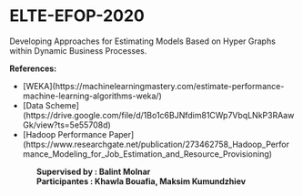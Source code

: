 # ELTE-EFOP-2020
Developing Approaches for Estimating Models Based on Hyper Graphs within Dynamic Business Processes.

<b>References:</b><br>
<ul>
<li>[WEKA](https://machinelearningmastery.com/estimate-performance-machine-learning-algorithms-weka/)</li>
  <li>[Data Scheme](https://drive.google.com/file/d/1Bo1c6BJNfdim81CWp7VbqLNkP3RAawGk/view?ts=5e55708d)</li>
  <li>[Hadoop Performance Paper](https://www.researchgate.net/publication/273462758_Hadoop_Performance_Modeling_for_Job_Estimation_and_Resource_Provisioning)</li>
<ul>


<b>Supervised by : Balint Molnar</b><br>
<b>Participantes : Khawla Bouafia, Maksim Kumundzhiev</b>
